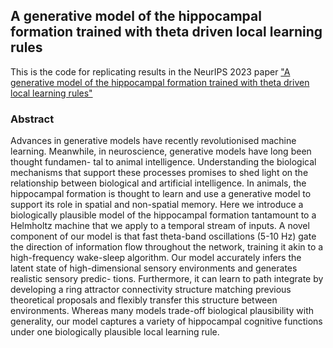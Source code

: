 ## A generative model of the hippocampal formation trained with theta driven local learning rules
This is the code for replicating results in the NeurIPS 2023 paper ["A generative model of the hippocampal formation trained with theta driven local learning rules"](https://openreview.net/pdf?id=yft4JlxsRf)


### Abstract 
Advances in generative models have recently revolutionised machine learning. Meanwhile, in neuroscience, generative models have long been thought fundamen- tal to animal intelligence. Understanding the biological mechanisms that support these processes promises to shed light on the relationship between biological and artificial intelligence. In animals, the hippocampal formation is thought to learn and use a generative model to support its role in spatial and non-spatial memory. Here we introduce a biologically plausible model of the hippocampal formation tantamount to a Helmholtz machine that we apply to a temporal stream of inputs. A novel component of our model is that fast theta-band oscillations (5-10 Hz) gate the direction of information flow throughout the network, training it akin to a high-frequency wake-sleep algorithm. Our model accurately infers the latent state of high-dimensional sensory environments and generates realistic sensory predic- tions. Furthermore, it can learn to path integrate by developing a ring attractor connectivity structure matching previous theoretical proposals and flexibly transfer this structure between environments. Whereas many models trade-off biological plausibility with generality, our model captures a variety of hippocampal cognitive functions under one biologically plausible local learning rule.